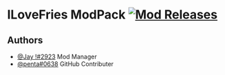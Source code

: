 # ILoveFries ModPack [![Mod Releases](https://img.shields.io/github/v/release/pentagotherpes/ILoveFries-Mods-?color=red&label=Releases&style=flat-square)](https://github.com/pentagotherpes/ILoveFries-Mods-/releases/tag/Alpha)



## Authors
- [@Jay !#2923](https://discord.gg/~~~~~~~~) Mod Manager
- [@penta#0638](https://discord.gg/~~~~~~~~) GitHub Contributer
